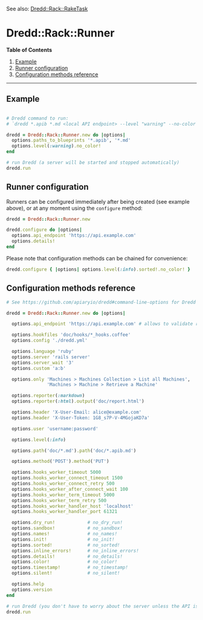 See also: [Dredd::Rack::RakeTask](rake_task.md)

Dredd::Rack::Runner
===================

**Table of Contents**

1. [Example](#example)
1. [Runner configuration](#runner-configuration)
1. [Configuration methods reference](#configuration-methods-reference)

----

Example
-------

```ruby

# Dredd command to run:
# `dredd *.apib *.md <local API endpoint> --level "warning" --no-color`

dredd = Dredd::Rack::Runner.new do |options|
  options.paths_to_blueprints '*.apib', '*.md'
  options.level(:warning).no_color!
end

# run Dredd (a server will be started and stopped automatically)
dredd.run
```

Runner configuration
--------------------

Runners can be configured immediately after being created (see example above), or at any moment using the `configure` method:

```ruby
dredd = Dredd::Rack::Runner.new

dredd.configure do |options|
  options.api_endpoint 'https://api.example.com'
  options.details!
end
```

Please note that configuration methods can be chained for convenience:

```ruby
dredd.configure { |options| options.level(:info).sorted!.no_color! }
```

Configuration methods reference
-------------------------------

```ruby
# See https://github.com/apiaryio/dredd#command-line-options for Dredd commands usage

dredd = Dredd::Rack::Runner.new do |options|

  options.api_endpoint 'https://api.example.com' # allows to validate remote API

  options.hookfiles 'doc/hooks/*_hooks.coffee'
  options.config './dredd.yml'

  options.language 'ruby'
  options.server 'rails server'
  options.server_wait '3'
  options.custom 'a:b'

  options.only 'Machines > Machines Collection > List all Machines',
               'Machines > Machine > Retrieve a Machine'

  options.reporter(:markdown)
  options.reporter(:html).output('doc/report.html')

  options.header 'X-User-Email: alice@example.com'
  options.header 'X-User-Token: 1G8_s7P-V-4MGojaKD7a'

  options.user 'username:password'

  options.level(:info)

  options.path('doc/*.md').path('doc/*.apib.md')

  options.method('POST').method('PUT')

  options.hooks_worker_timeout 5000
  options.hooks_worker_connect_timeout 1500
  options.hooks_worker_connect_retry 500
  options.hooks_worker_after_connect_wait 100
  options.hooks_worker_term_timeout 5000
  options.hooks_worker_term_retry 500
  options.hooks_worker_handler_host 'localhost'
  options.hooks_worker_handler_port 61321

  options.dry_run!            # no_dry_run!
  options.sandbox!            # no_sandbox!
  options.names!              # no_names!
  options.init!               # no_init!
  options.sorted!             # no_sorted!
  options.inline_errors!      # no_inline_errors!
  options.details!            # no_details!
  options.color!              # no_color!
  options.timestamp!          # no_timestamp!
  options.silent!             # no_silent!

  options.help
  options.version
end

# run Dredd (you don't have to worry about the server unless the API is remote)
dredd.run
```
